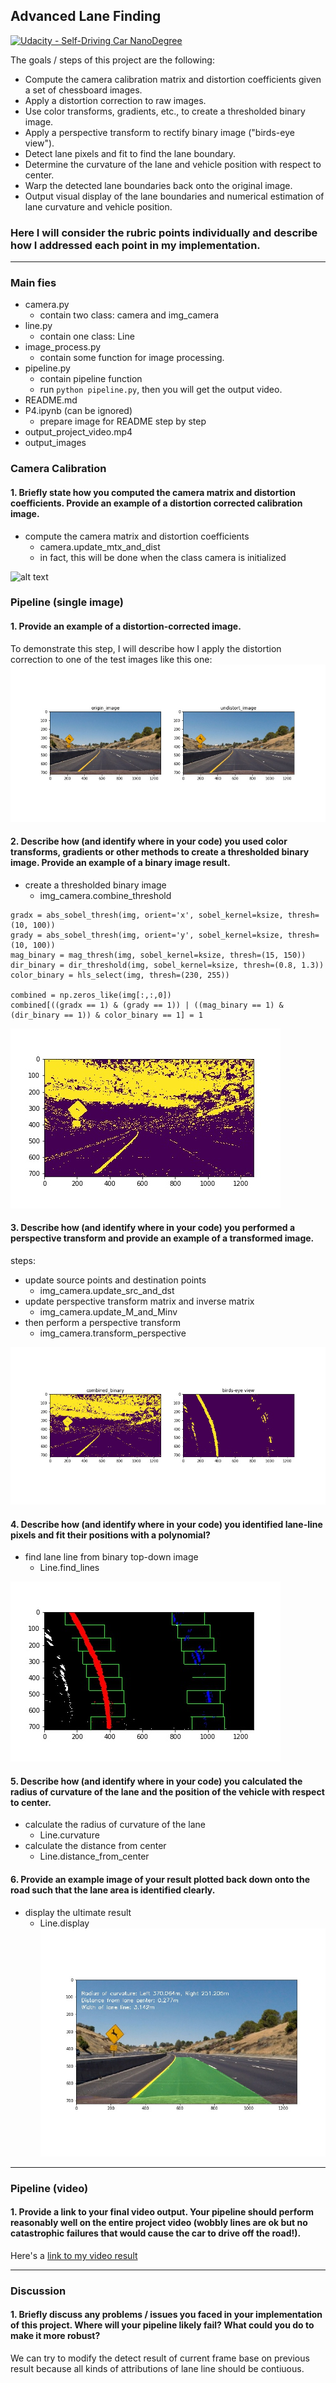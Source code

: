## Advanced Lane Finding
[![Udacity - Self-Driving Car NanoDegree](https://s3.amazonaws.com/udacity-sdc/github/shield-carnd.svg)](http://www.udacity.com/drive)


The goals / steps of this project are the following:

* Compute the camera calibration matrix and distortion coefficients given a set of chessboard images.
* Apply a distortion correction to raw images.
* Use color transforms, gradients, etc., to create a thresholded binary image.
* Apply a perspective transform to rectify binary image ("birds-eye view").
* Detect lane pixels and fit to find the lane boundary.
* Determine the curvature of the lane and vehicle position with respect to center.
* Warp the detected lane boundaries back onto the original image.
* Output visual display of the lane boundaries and numerical estimation of lane curvature and vehicle position.

[//]: # (Image References)

[image1]: ./examples/undistort_output.png "Undistorted"
[image2]: ./output_images/undistort.jpg "Undistorted"
[image3]: ./output_images/combine_threshold.jpg "Binary Example"
[image4]: ./output_images/binary_top_down_image.jpg "binary_top_down_image"
[image5]: ./output_images/find_lane_line.jpg "find_lane_line"
[image6]: ./output_images/result.jpg "Output"
[video1]: ./ouput_project_video.mp4 "Video"


### Here I will consider the rubric points individually and describe how I addressed each point in my implementation.  

---
### Main fies
- camera.py
  - contain two class: camera and img_camera
- line.py
  - contain one class: Line
- image_process.py
  - contain some function for image processing.
- pipeline.py
  - contain pipeline function
  - run `python pipeline.py`, then you will get the output video.
- README.md
- P4.ipynb (can be ignored)
  - prepare image for README step by step
- output_project_video.mp4
- output_images

### Camera Calibration

#### 1. Briefly state how you computed the camera matrix and distortion coefficients. Provide an example of a distortion corrected calibration image.

- compute the camera matrix and distortion coefficients
  - camera.update_mtx_and_dist
  - in fact, this will be done when the class camera is initialized

![alt text][image1]

### Pipeline (single image)

#### 1. Provide an example of a distortion-corrected image.

To demonstrate this step, I will describe how I apply the distortion correction to one of the test images like this one:
![alt text][image2]

#### 2. Describe how (and identify where in your code) you used color transforms, gradients or other methods to create a thresholded binary image.  Provide an example of a binary image result.

- create a thresholded binary image
  - img_camera.combine_threshold

```
gradx = abs_sobel_thresh(img, orient='x', sobel_kernel=ksize, thresh=(10, 100))
grady = abs_sobel_thresh(img, orient='y', sobel_kernel=ksize, thresh=(10, 100))
mag_binary = mag_thresh(img, sobel_kernel=ksize, thresh=(15, 150))
dir_binary = dir_threshold(img, sobel_kernel=ksize, thresh=(0.8, 1.3))
color_binary = hls_select(img, thresh=(230, 255))

combined = np.zeros_like(img[:,:,0])
combined[((gradx == 1) & (grady == 1)) | ((mag_binary == 1) & (dir_binary == 1)) & color_binary == 1] = 1
```

![alt text][image3]

#### 3. Describe how (and identify where in your code) you performed a perspective transform and provide an example of a transformed image.
steps:
- update source points and destination points
  - img_camera.update_src_and_dst
- update perspective transform matrix and inverse matrix
  - img_camera.update_M_and_Minv
- then perform a perspective transform
  - img_camera.transform_perspective

![alt text][image4]

#### 4. Describe how (and identify where in your code) you identified lane-line pixels and fit their positions with a polynomial?

- find lane line from binary top-down image
  - Line.find_lines

![alt text][image5]

#### 5. Describe how (and identify where in your code) you calculated the radius of curvature of the lane and the position of the vehicle with respect to center.

- calculate the radius of curvature of the lane
  - Line.curvature
- calculate the distance from center
  - Line.distance_from_center

#### 6. Provide an example image of your result plotted back down onto the road such that the lane area is identified clearly.

- display the ultimate result
  - Line.display
![alt text][image6]

---

### Pipeline (video)

#### 1. Provide a link to your final video output.  Your pipeline should perform reasonably well on the entire project video (wobbly lines are ok but no catastrophic failures that would cause the car to drive off the road!).

Here's a [link to my video result](./ouput_project_video.mp4)

---

### Discussion

#### 1. Briefly discuss any problems / issues you faced in your implementation of this project.  Where will your pipeline likely fail?  What could you do to make it more robust?


We can try to modify the detect result of current frame base on previous result because all kinds of attributions of lane line should be contiuous.
